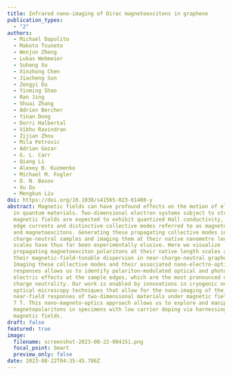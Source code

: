 ```yaml
---
title: Infrared nano-imaging of Dirac magnetoexcitons in graphene
publication_types:
  - "2"
authors:
  - Michael Dapolito
  - Makoto Tsuneto
  - Wenjun Zheng
  - Lukas Wehmeier
  - Suheng Xu
  - Xinzhong Chen
  - Jiacheng Sun
  - Zengyi Du
  - Yinming Shao
  - Ran Jing
  - Shuai Zhang
  - Adrien Bercher
  - Yinan Dong
  - Dorri Halbertal
  - Vibhu Ravindran
  - Zijian Zhou
  - Mila Petrovic
  - Adrian Gozar
  - G. L. Carr
  - Qiang Li
  - Alexey B. Kuzmenko
  - Michael M. Fogler
  - D. N. Basov
  - Xu Du
  - Mengkun Liu
doi: https://doi.org/10.1038/s41565-023-01488-y
abstract: Magnetic fields can have profound effects on the motion of electrons
  in quantum materials. Two-dimensional electron systems subject to strong
  magnetic fields are expected to exhibit quantized Hall conductivity, chiral
  edge currents and distinctive collective modes referred to as magnetoplasmons
  and magnetoexcitons. Generating these propagating collective modes in
  charge-neutral samples and imaging them at their native nanometre length
  scales have thus far been experimentally elusive. Here we visualize
  propagating magnetoexciton polaritons at their native length scales and report
  their magnetic-field-tunable dispersion in near-charge-neutral graphene.
  Imaging these collective modes and their associated nano-electro-optical
  responses allows us to identify polariton-modulated optical and photo-thermal
  electric effects at the sample edges, which are the most pronounced near
  charge neutrality. Our work is enabled by innovations in cryogenic near-field
  optical microscopy techniques that allow for the nano-imaging of the
  near-field responses of two-dimensional materials under magnetic fields up to
  7 T. This nano-magneto-optics approach allows us to explore and manipulate
  magnetopolaritons in specimens with low carrier doping via harnessing high
  magnetic fields.
draft: false
featured: true
image:
  filename: screenshot-2023-08-22-004151.png
  focal_point: Smart
  preview_only: false
date: 2023-08-22T04:35:45.706Z
---
```


